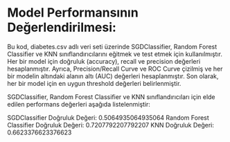 # Model Performansının Değerlendirilmesi:
Bu kod, diabetes.csv adlı veri seti üzerinde SGDClassifier, Random Forest Classifier ve KNN sınıflandırıcılarını eğitmek ve test etmek için kullanılmıştır. Her bir model için doğruluk (accuracy), recall ve precision değerleri hesaplanmıştır. Ayrıca, Precision/Recall Curve ve ROC Curve çizilmiş ve her bir modelin altındaki alanın altı (AUC) değerleri hesaplanmıştır. Son olarak, her bir model için en uygun threshold değerleri belirlenmiştir.

SGDClassifier, Random Forest Classifier ve KNN sınıflandırıcıları için elde edilen performans değerleri aşağıda listelenmiştir: 

SGDClassifier Doğruluk Değeri: 0.5064935064935064
Random Forest Classifier Doğruluk Değeri: 0.7207792207792207
KNN Doğruluk Değeri: 0.6623376623376623

